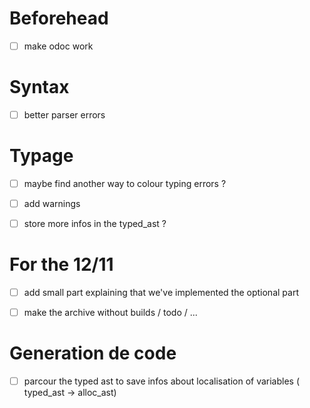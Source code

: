 # Beforehead

- [ ] make odoc work


# Syntax 

- [ ] better parser errors


# Typage

- [ ] maybe find another way to colour typing errors ?
- [ ] add warnings
- [ ] store more infos in the typed_ast ?


# For the 12/11

- [ ] add small part explaining that we've implemented the optional part
- [ ] make the archive without builds / todo / ...


# Generation de code

- [ ] parcour the typed ast to save infos about localisation of variables ( typed_ast -> alloc_ast)